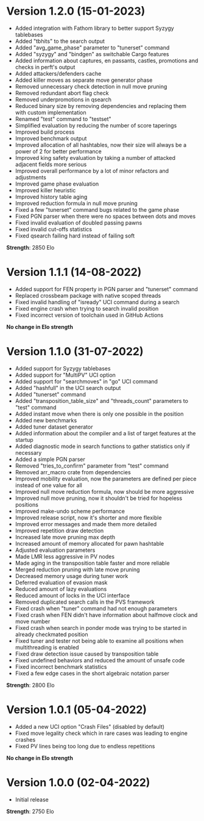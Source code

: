 # Version 1.2.0 (15-01-2023)
 - Added integration with Fathom library to better support Syzygy tablebases
 - Added "tbhits" to the search output
 - Added "avg_game_phase" parameter to "tunerset" command
 - Added "syzygy" and "bindgen" as switchable Cargo features
 - Added information about captures, en passants, castles, promotions and checks in perft's output
 - Added attackers/defenders cache
 - Added killer moves as separate move generator phase
 - Removed unnecessary check detection in null move pruning
 - Removed redundant abort flag check
 - Removed underpromotions in qsearch
 - Reduced binary size by removing dependencies and replacing them with custom implementation
 - Renamed "test" command to "testset"
 - Simplified evaluation by reducing the number of score taperings 
 - Improved build process
 - Improved benchmark output
 - Improved allocation of all hashtables, now their size will always be a power of 2 for better performance
 - Improved king safety evaluation by taking a number of attacked adjacent fields more serious
 - Improved overall performance by a lot of minor refactors and adjustments
 - Improved game phase evaluation
 - Improved killer heuristic
 - Improved history table aging
 - Improved reduction formula in null move pruning
 - Fixed a few "tunerset" command bugs related to the game phase
 - Fixed PGN parser when there were no spaces between dots and moves
 - Fixed invalid evaluation of doubled passing pawns
 - Fixed invalid cut-offs statistics
 - Fixed qsearch failing hard instead of failing soft

**Strength**: 2850 Elo

# Version 1.1.1 (14-08-2022)
 - Added support for FEN property in PGN parser and "tunerset" command
 - Replaced crossbeam package with native scoped threads
 - Fixed invalid handling of "isready" UCI command during a search
 - Fixed engine crash when trying to search invalid position
 - Fixed incorrect version of toolchain used in GitHub Actions

**No change in Elo strength** 

# Version 1.1.0 (31-07-2022)
 - Added support for Syzygy tablebases
 - Added support for "MultiPV" UCI option
 - Added support for "searchmoves" in "go" UCI command
 - Added "hashfull" in the UCI search output
 - Added "tunerset" command
 - Added "transposition_table_size" and "threads_count" parameters to "test" command
 - Added instant move when there is only one possible in the position
 - Added new benchmarks
 - Added tuner dataset generator
 - Added information about the compiler and a list of target features at the startup
 - Added diagnostic mode in search functions to gather statistics only if necessary
 - Added a simple PGN parser
 - Removed "tries_to_confirm" parameter from "test" command
 - Removed arr_macro crate from dependencies
 - Improved mobility evaluation, now the parameters are defined per piece instead of one value for all
 - Improved null move reduction formula, now should be more aggressive
 - Improved null move pruning, now it shouldn't be tried for hopeless positions
 - Improved make-undo scheme performance
 - Improved release script, now it's shorter and more flexible
 - Improved error messages and made them more detailed
 - Improved repetition draw detection
 - Increased late move pruning max depth
 - Increased amount of memory allocated for pawn hashtable
 - Adjusted evaluation parameters
 - Made LMR less aggressive in PV nodes
 - Made aging in the transposition table faster and more reliable
 - Merged reduction pruning with late move pruning
 - Decreased memory usage during tuner work
 - Deferred evaluation of evasion mask
 - Reduced amount of lazy evaluations
 - Reduced amount of locks in the UCI interface
 - Removed duplicated search calls in the PVS framework
 - Fixed crash when "tuner" command had not enough parameters
 - Fixed crash when FEN didn't have information about halfmove clock and move number
 - Fixed crash when search in ponder mode was trying to be started in already checkmated position
 - Fixed tuner and tester not being able to examine all positions when multithreading is enabled
 - Fixed draw detection issue caused by transposition table
 - Fixed undefined behaviors and reduced the amount of unsafe code
 - Fixed incorrect benchmark statistics
 - Fixed a few edge cases in the short algebraic notation parser

**Strength**: 2800 Elo

# Version 1.0.1 (05-04-2022)
 - Added a new UCI option "Crash Files" (disabled by default)
 - Fixed move legality check which in rare cases was leading to engine crashes
 - Fixed PV lines being too long due to endless repetitions

**No change in Elo strength** 

# Version 1.0.0 (02-04-2022)
 - Initial release
 
**Strength**: 2750 Elo